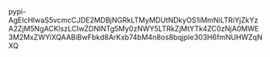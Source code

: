 pypi-AgEIcHlwaS5vcmcCJDE2MDBjNGRkLTMyMDUtNDkyOS1iMmNiLTRiYjZkYzA2ZjM5NgACKlszLCIwZDNlNTg5My0zNWY5LTRkZjMtYTk4ZC0zNjA0MWE3M2MxZWYiXQAABiBwFbkd8ArKxb74bM4n8os8bqjpIe303H6fmNUHWZqNXQ
